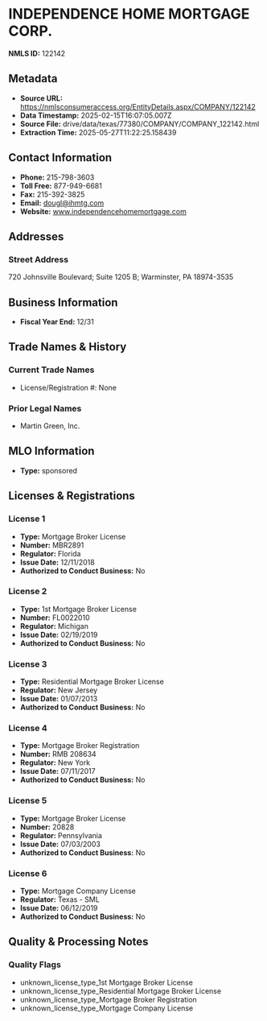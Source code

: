 # INDEPENDENCE HOME MORTGAGE CORP.

**NMLS ID:** 122142

## Metadata
- **Source URL:** https://nmlsconsumeraccess.org/EntityDetails.aspx/COMPANY/122142
- **Data Timestamp:** 2025-02-15T16:07:05.007Z
- **Source File:** drive/data/texas/77380/COMPANY/COMPANY_122142.html
- **Extraction Time:** 2025-05-27T11:22:25.158439

## Contact Information
- **Phone:** 215-798-3603
- **Toll Free:** 877-949-6681
- **Fax:** 215-392-3825
- **Email:** dougl@ihmtg.com
- **Website:** www.independencehomemortgage.com

## Addresses
### Street Address
720 Johnsville Boulevard; Suite 1205 B; Warminster, PA 18974-3535

## Business Information
- **Fiscal Year End:** 12/31

## Trade Names & History
### Current Trade Names
- License/Registration #: None

### Prior Legal Names
- Martin Green, Inc.

## MLO Information
- **Type:** sponsored

## Licenses & Registrations

### License 1
- **Type:** Mortgage Broker License
- **Number:** MBR2891
- **Regulator:** Florida
- **Issue Date:** 12/11/2018
- **Authorized to Conduct Business:** No

### License 2
- **Type:** 1st Mortgage Broker License
- **Number:** FL0022010
- **Regulator:** Michigan
- **Issue Date:** 02/19/2019
- **Authorized to Conduct Business:** No

### License 3
- **Type:** Residential Mortgage Broker License
- **Regulator:** New Jersey
- **Issue Date:** 01/07/2013
- **Authorized to Conduct Business:** No

### License 4
- **Type:** Mortgage Broker Registration
- **Number:** RMB 208634
- **Regulator:** New York
- **Issue Date:** 07/11/2017
- **Authorized to Conduct Business:** No

### License 5
- **Type:** Mortgage Broker License
- **Number:** 20828
- **Regulator:** Pennsylvania
- **Issue Date:** 07/03/2003
- **Authorized to Conduct Business:** No

### License 6
- **Type:** Mortgage Company License
- **Regulator:** Texas - SML
- **Issue Date:** 06/12/2019
- **Authorized to Conduct Business:** No

## Quality & Processing Notes
### Quality Flags
- unknown_license_type_1st Mortgage Broker License
- unknown_license_type_Residential Mortgage Broker License
- unknown_license_type_Mortgage Broker Registration
- unknown_license_type_Mortgage Company License
